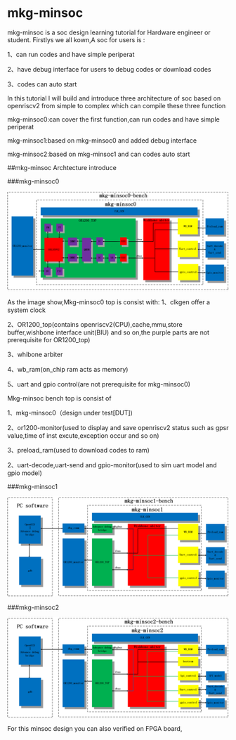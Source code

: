 # mkg-minsoc
mkg-minsoc is a soc design learning tutorial for Hardware engineer or student.
Firstlys we all kown,A soc for users is :
  
  1、can run codes and have simple periperat

  2、have debug interface for users to debug codes or download codes

  3、codes can auto start 

In this tutorial I will build and introduce three architecture of soc based on openriscv2 from simple to complex which can compile these three function

  mkg-minsoc0:can cover the first function,can run codes and have simple periperat

  mkg-minsoc1:based on mkg-minsoc0 and added debug interface

  mkg-minsoc2:based on mkg-minsoc1 and can codes auto start 

##mkg-minsoc Archtecture introduce

###mkg-minsoc0

![image](https://github.com/lx324310/mkg-minsoc/blob/master/doc/mkg-minsoc0.png)

As the image show,Mkg-minsoc0 top is consist with: 
1、clkgen offer a system clock

2、OR1200_top(contains openriscv2(CPU),cache,mmu,store buffer,wishbone interface unit(BIU) and so on,the purple parts are not prerequisite for OR1200_top)

3、whibone arbiter 

4、wb_ram(on_chip ram acts as memory)

5、uart and gpio control(are not prerequisite for mkg-minsoc0)

Mkg-minsoc bench top is consist of 

1、mkg-minsoc0（design under test[DUT])

2、or1200-monitor(used to display and save openriscv2 status such as gpsr value,time of inst excute,exception occur and so on)

3、preload_ram(used to download codes to ram)

2、uart-decode,uart-send and gpio-monitor(used to sim uart model and gpio model)

###mkg-minsoc1

![image](https://github.com/lx324310/mkg-minsoc/blob/master/doc/mkg-minsoc1.png)

###mkg-minsoc2

![image](https://github.com/lx324310/mkg-minsoc/blob/master/doc/mkg-minsoc2.png)

For this minsoc design you can also verified on FPGA board,

